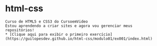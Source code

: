 # html-css
    Curso de HTML5 e CSS3 do CursoemVideo
    Estou aprendendo a criar sites e agora vou gerenciar meus repositórios!
    * [Clique aqui para exibir o primeiro exercício] (https://guilopesdev.github.io/html-css/modulo01/ex001/index.html)